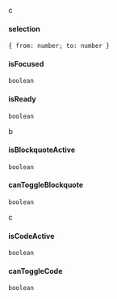 c

#### selection

`{ from: number; to: number }`

#### isFocused

`boolean`

#### isReady

`boolean`

b

#### isBlockquoteActive

`boolean`

#### canToggleBlockquote

`boolean`

c

#### isCodeActive

`boolean`

#### canToggleCode

`boolean`
